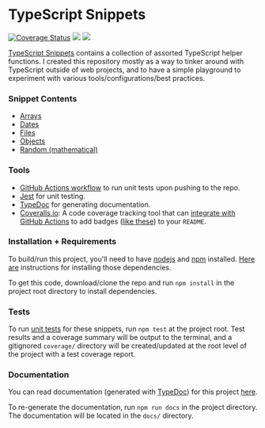 # TypeScript Snippets

[![Coverage Status](https://coveralls.io/repos/github/charliejmoore/typescript-snippets/badge.svg?branch=main)](https://coveralls.io/github/charliejmoore/typescript-snippets?branch=main)
![](https://github.com/charliejmoore/typescript-snippets/actions/workflows/build.yml/badge.svg)
![](https://github.com/charliejmoore/typescript-snippets/actions/workflows/linter.yml/badge.svg)


[TypeScript Snippets](https://github.com/charliejmoore/typescript-snippets) contains a collection of assorted TypeScript helper functions. I created this repository mostly as a way to tinker around with TypeScript outside of web projects, and to have a simple playground to experiment with various tools/configurations/best practices.

### Snippet Contents

- [Arrays](https://github.com/charliejmoore/typescript-snippets/blob/main/src/array-utils.ts)
- [Dates](https://github.com/charliejmoore/typescript-snippets/blob/main/src/date-utils.ts)
- [Files](https://github.com/charliejmoore/typescript-snippets/blob/main/src/file-utils.ts)
- [Objects](https://github.com/charliejmoore/typescript-snippets/blob/main/src/object-utils.ts)
- [Random (mathematical)](https://github.com/charliejmoore/typescript-snippets/blob/main/src/random-utils.ts)

### Tools

- [GitHub Actions workflow](https://github.com/charliejmoore/typescript-snippets/tree/main/.github/workflows) to run unit tests upon pushing to the repo.
- [Jest](https://jestjs.io/) for unit testing.
- [TypeDoc](https://typedoc.org/) for generating documentation.
- [Coveralls.io](https://coveralls.io/): A code coverage tracking tool that can [integrate with GitHub Actions](https://github.com/marketplace/actions/coveralls-github-action) to add badges ([like these](https://shields.io/)) to your `README`.

### Installation + Requirements

To build/run this project, you'll need to have [nodejs](https://nodejs.org/en/) and [npm](https://www.npmjs.com/) installed. [Here are](https://docs.npmjs.com/downloading-and-installing-node-js-and-npm) instructions for installing those dependencies.

To get this code, download/clone the repo and run `npm install` in the project root directory to install dependencies.

### Tests

To run [unit tests](https://github.com/charliejmoore/typescript-snippets/tree/main/tests) for these snippets, run `npm test` at the project root. Test results and a coverage summary will be output to the terminal, and a gitignored `coverage/` directory will be created/updated at the root level of the project with a test coverage report.

### Documentation

You can read documentation (generated with [TypeDoc](https://typedoc.org/)) for this project [here](https://charliejmoore.github.io/typescript-snippets/).

To re-generate the documentation, run `npm run docs` in the project directory. The documentation will be located in the `docs/` directory.
